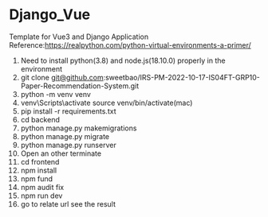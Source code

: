 # Django_Vue
Template for Vue3 and Django Application
Reference:https://realpython.com/python-virtual-environments-a-primer/

1. Need to install python(3.8) and node.js(18.10.0) properly in the environment
2. git clone git@github.com:sweetbao/IRS-PM-2022-10-17-IS04FT-GRP10-Paper-Recommendation-System.git
3. python -m venv venv
4. venv\Scripts\activate
source venv/bin/activate(mac)
5. pip install -r requirements.txt
6. cd backend
7. python manage.py makemigrations
8. python manage.py migrate
9. python manage.py runserver
10. Open an other terminate
11. cd frontend
12. npm install
13. npm fund
14. npm audit fix
15. npm run dev
16. go to relate url see the result